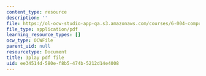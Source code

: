 ```yaml
---
content_type: resource
description: ''
file: https://ol-ocw-studio-app-qa.s3.amazonaws.com/courses/6-004-computation-structures-spring-2017/ee34514d580ef8b5474b5212d14e4008_y5gPFB6uiYA.pdf
file_type: application/pdf
learning_resource_types: []
ocw_type: OCWFile
parent_uid: null
resourcetype: Document
title: 3play pdf file
uid: ee34514d-580e-f8b5-474b-5212d14e4008
---
```

